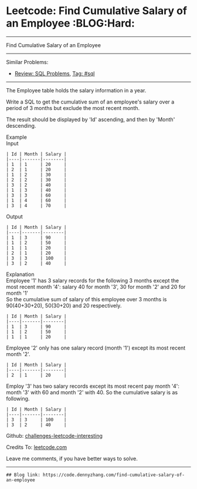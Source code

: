 # Leetcode: Find Cumulative Salary of an Employee     :BLOG:Hard:


---

Find Cumulative Salary of an Employee  

---

Similar Problems:  
-   [Review: SQL Problems](https://code.dennyzhang.com/review-sql), [Tag: #sql](https://code.dennyzhang.com/tag/sql)

---

The Employee table holds the salary information in a year.  

Write a SQL to get the cumulative sum of an employee's salary over a period of 3 months but exclude the most recent month.  

The result should be displayed by 'Id' ascending, and then by 'Month' descending.  

Example  
Input  

    | Id | Month | Salary |
    |----|-------|--------|
    | 1  | 1     | 20     |
    | 2  | 1     | 20     |
    | 1  | 2     | 30     |
    | 2  | 2     | 30     |
    | 3  | 2     | 40     |
    | 1  | 3     | 40     |
    | 3  | 3     | 60     |
    | 1  | 4     | 60     |
    | 3  | 4     | 70     |

Output  

    | Id | Month | Salary |
    |----|-------|--------|
    | 1  | 3     | 90     |
    | 1  | 2     | 50     |
    | 1  | 1     | 20     |
    | 2  | 1     | 20     |
    | 3  | 3     | 100    |
    | 3  | 2     | 40     |

Explanation  
Employee '1' has 3 salary records for the following 3 months except the most recent month '4': salary 40 for month '3', 30 for month '2' and 20 for month '1'  
So the cumulative sum of salary of this employee over 3 months is 90(40+30+20), 50(30+20) and 20 respectively.  

    | Id | Month | Salary |
    |----|-------|--------|
    | 1  | 3     | 90     |
    | 1  | 2     | 50     |
    | 1  | 1     | 20     |

Employee '2' only has one salary record (month '1') except its most recent month '2'.  

    | Id | Month | Salary |
    |----|-------|--------|
    | 2  | 1     | 20     |

Employ '3' has two salary records except its most recent pay month '4': month '3' with 60 and month '2' with 40. So the cumulative salary is as following.  

    | Id | Month | Salary |
    |----|-------|--------|
    | 3  | 3     | 100    |
    | 3  | 2     | 40     |

Github: [challenges-leetcode-interesting](https://github.com/DennyZhang/challenges-leetcode-interesting/tree/master/find-cumulative-salary-of-an-employee)  

Credits To: [leetcode.com](https://leetcode.com/problems/find-cumulative-salary-of-an-employee/description/)  

Leave me comments, if you have better ways to solve.  

---

    ## Blog link: https://code.dennyzhang.com/find-cumulative-salary-of-an-employee